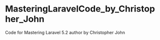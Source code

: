 # MasteringLaravelCode_by_Christopher_John
Code for Mastering Laravel 5.2 author by Christopher John
